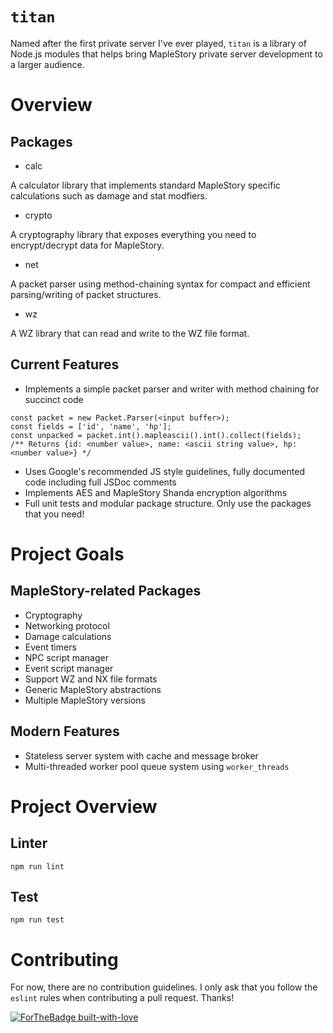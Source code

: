 # `titan`

Named after the first private server I've ever played, `titan` is a library of Node.js modules that helps bring MapleStory private server development to a larger audience.

# Overview

## Packages
* calc

A calculator library that implements standard MapleStory specific calculations such as damage and stat modfiers.

* crypto

A cryptography library that exposes everything you need to encrypt/decrypt data for MapleStory.

* net

A packet parser using method-chaining syntax for compact and efficient parsing/writing of packet structures.

* wz

A WZ library that can read and write to the WZ file format.

## Current Features
* Implements a simple packet parser and writer with method chaining for succinct code

```node
const packet = new Packet.Parser(<input buffer>);
const fields = ['id', 'name', 'hp'];
const unpacked = packet.int().mapleascii().int().collect(fields);
/** Returns {id: <number value>, name: <ascii string value>, hp: <number value>} */
```

* Uses Google's recommended JS style guidelines, fully documented code including full JSDoc comments
* Implements AES and MapleStory Shanda encryption algorithms
* Full unit tests and modular package structure. Only use the packages that you need!

# Project Goals

## MapleStory-related Packages
* Cryptography
* Networking protocol
* Damage calculations
* Event timers
* NPC script manager
* Event script manager
* Support WZ and NX file formats
* Generic MapleStory abstractions
* Multiple MapleStory versions

## Modern Features
* Stateless server system with cache and message broker
* Multi-threaded worker pool queue system using `worker_threads`

# Project Overview

## Linter

```
npm run lint
```

## Test

```
npm run test
```

# Contributing

For now, there are no contribution guidelines. I only ask that you follow the `eslint` rules when contributing a pull request. Thanks!

[![ForTheBadge built-with-love](http://ForTheBadge.com/images/badges/built-with-love.svg)](https://GitHub.com/Naereen/)
